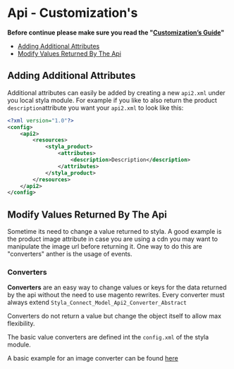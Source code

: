# Api - Customization's

**Before continue please make sure you read the "[Customization’s Guide](./../customization.md)"**

* [Adding Additional Attributes](#adding-additional-attributes)
* [Modify Values Returned By The Api](#modify-values-returned-by-the-api)


## Adding Additional Attributes

Additional attributes can easily be added by creating a new `api2.xml` under you local styla module.
For example if you like to also return the product `description`attribute you want your `api2.xml` to look like this:
```xml
<?xml version="1.0"?>
<config>
    <api2>
        <resources>
            <styla_product>
                <attributes>
                    <description>Description</description>
                </attributes>
            </styla_product>
        </resources>
    </api2>
</config>
```

## Modify Values Returned By The Api

Sometime its need to change a value returned to styla.
A good example is the product image attribute in case you are using a cdn you may want to manipulate the image url
before returning it. One way to do this are "converters" anther is the usage of events.

### Converters
**Converters** are an easy way to change values or keys for the data returned by the api without the need to use magento rewrites.
Every converter must always extend `Styla_Connect_Model_Api2_Converter_Abstract`

Converters do not return a value but change the object itself to allow max flexibility.

The basic value converters are defined int the `config.xml` of the styla module.

A basic example for an image converter can be found [here](/example/converter-image.md)